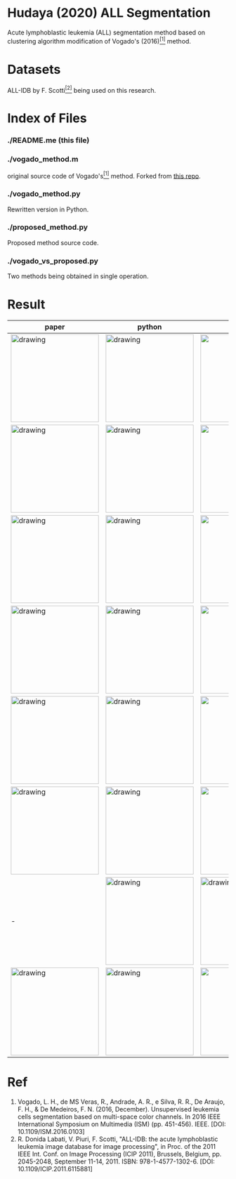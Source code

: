 # Hudaya (2020) ALL Segmentation
Acute lymphoblastic leukemia (ALL) segmentation method based on clustering algorithm modification of Vogado's (2016)<a href="#ref"><sup>[1]</sup></a> method.

# Datasets 
ALL-IDB by F. Scotti<a href="#ref"><sup>[2]</sup></a> being used on this research. 

# Index of Files
### ./README.me (this file)
### ./vogado_method.m
original source code of Vogado's<a href="#ref"><sup>[1]</sup></a> method. Forked from <a href="https://github.com/lhvogado/Recent-Computational-Methods-for-White-Blood-Cell-Nuclei-Segmentation-A-Comparative-Study">this repo</a>.
### ./vogado_method.py
Rewritten version in Python.
### ./proposed_method.py
Proposed method source code.
### ./vogado_vs_proposed.py
Two methods being obtained in single operation.

# Result 
| paper | python | matlab | title |
|--------|---------|---------|---------|
| <img src="https://user-images.githubusercontent.com/4969689/85573787-653f8a00-b660-11ea-93d0-9e41c3f6f964.jpg" alt="drawing" width="200"/>| <img src="https://user-images.githubusercontent.com/4969689/85572249-04fc1880-b65f-11ea-85dd-e3283aebcb47.png" alt="drawing" width="200"/>| <img src="https://user-images.githubusercontent.com/4969689/85929612-9a5a0f80-b8e0-11ea-85df-7bf6d71499c1.png" width="200"/> | (a) |  
| <img src="https://user-images.githubusercontent.com/4969689/85574460-ff9fcd80-b660-11ea-90f5-a73d131e06f0.png" alt="drawing" width="200"/>| <img src="https://user-images.githubusercontent.com/4969689/85574568-17775180-b661-11ea-856d-9dc56913d797.png" alt="drawing" width="200"/>| <img src="https://user-images.githubusercontent.com/4969689/85929658-e1e09b80-b8e0-11ea-99ad-215359b1ebdf.png" width="200"/> | (b) |  
| <img src="https://user-images.githubusercontent.com/4969689/85575346-ae440e00-b661-11ea-9f2d-4ee09f1ec7d3.png" alt="drawing" width="200"/>| <img src="https://user-images.githubusercontent.com/4969689/85575436-c0be4780-b661-11ea-92d3-75f7832ba8f1.png" alt="drawing" width="200"/>| <img src="https://user-images.githubusercontent.com/4969689/85929677-fb81e300-b8e0-11ea-963c-cb4aeedaaf25.png" width="200"/> | (c) |  
| <img src="https://user-images.githubusercontent.com/4969689/85575614-e6e3e780-b661-11ea-94ef-b9b6bfc1db8b.png" alt="drawing" width="200"/>| <img src="https://user-images.githubusercontent.com/4969689/85575726-00852f00-b662-11ea-9187-e9eaa310626f.png" alt="drawing" width="200"/>| <img src="https://user-images.githubusercontent.com/4969689/85929781-adb9aa80-b8e1-11ea-9feb-f74e0e24e256.png" width="200"/> | (d) |  
| <img src="https://user-images.githubusercontent.com/4969689/85576084-4e019c00-b662-11ea-9a89-9a9a443eaaed.png" alt="drawing" width="200"/>| <img src="https://user-images.githubusercontent.com/4969689/85870053-c39e7100-b7f6-11ea-8852-f1cb870673b0.png" alt="drawing" width="200"/>| <img src="https://user-images.githubusercontent.com/4969689/85929691-118fa380-b8e1-11ea-827a-9dbf2add632b.png" width="200"/> | (e) |  
| <img src="https://user-images.githubusercontent.com/4969689/85576163-5fe33f00-b662-11ea-8d2a-528ff120da5f.png" alt="drawing" width="200"/>| <img src="https://user-images.githubusercontent.com/4969689/85870085-cdc06f80-b7f6-11ea-8bc7-bfedaa80b147.png" alt="drawing" width="200"/>| <img src="https://user-images.githubusercontent.com/4969689/85929701-253b0a00-b8e1-11ea-9d63-ecf76f3b8e51.png" width="200"/> | (f) |  
| - | <img src="https://user-images.githubusercontent.com/4969689/85928220-91177580-b8d5-11ea-8d82-7b1e98095ea1.png" alt="drawing" width="200"/>| <img src="https://user-images.githubusercontent.com/4969689/85929710-3ab03400-b8e1-11ea-871e-a0f50fdf2603.png" alt="drawing" width="200"/> | (k-means) |  
| <img src="https://user-images.githubusercontent.com/4969689/85576235-6ffb1e80-b662-11ea-90bb-ef3ba33529e3.png" alt="drawing" width="200"/>| <img src="https://user-images.githubusercontent.com/4969689/86241483-2912a900-bbcd-11ea-81ff-338d9008efc2.png" alt="drawing" width="200"/>| <img src="https://user-images.githubusercontent.com/4969689/85929726-616e6a80-b8e1-11ea-9ad6-fa72b6c450c9.png" width="200"/> | (g) |  



# Ref
<ol>
<li>Vogado, L. H., de MS Veras, R., Andrade, A. R., e Silva, R. R., De Araujo, F. H., & De Medeiros, F. N. (2016, December). Unsupervised leukemia cells segmentation based on multi-space color channels. In 2016 IEEE International Symposium on Multimedia (ISM) (pp. 451-456). IEEE. [DOI: 10.1109/ISM.2016.0103]
</li>
<li>R. Donida Labati, V. Piuri, F. Scotti, "ALL-IDB: the acute lymphoblastic leukemia image database for image processing", in Proc. of the 2011 IEEE Int. Conf. on Image Processing (ICIP 2011), Brussels, Belgium, pp. 2045-2048, September 11-14, 2011. ISBN: 978-1-4577-1302-6. [DOI: 10.1109/ICIP.2011.6115881]
</li>
</ol>

